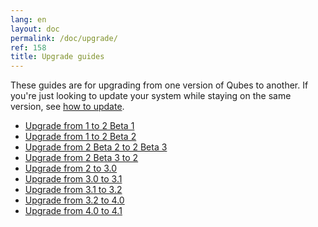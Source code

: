 ```yaml
---
lang: en
layout: doc
permalink: /doc/upgrade/
ref: 158
title: Upgrade guides
---
```


These guides are for upgrading from one version of Qubes to another.
If you're just looking to update your system while staying on the same version,
see [how to update](/doc/how-to-update/).

* [Upgrade from 1 to 2 Beta 1](/doc/upgrade/2b1/)
* [Upgrade from 1 to 2 Beta 2](/doc/upgrade/2b2/)
* [Upgrade from 2 Beta 2 to 2 Beta 3](/doc/upgrade/2b3/)
* [Upgrade from 2 Beta 3 to 2](/doc/upgrade/2/)
* [Upgrade from 2 to 3.0](/doc/upgrade/3.0/)
* [Upgrade from 3.0 to 3.1](/doc/upgrade/3.1/)
* [Upgrade from 3.1 to 3.2](/doc/upgrade/3.2/)
* [Upgrade from 3.2 to 4.0](/doc/upgrade/4.0/)
* [Upgrade from 4.0 to 4.1](/doc/upgrade/4.1/)
